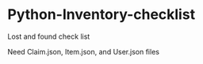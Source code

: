 # Python-Inventory-checklist
Lost and found check list

Need Claim.json, Item.json, and User.json files
